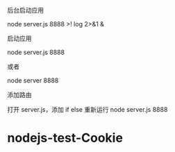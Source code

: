 后台启动应用

node server.js 8888 >! log 2>&1 &

启动应用

node server.js 8888

或者

node server 8888

添加路由

打开 server.js，添加 if else
重新运行 node server.js 8888
# nodejs-test-Cookie
